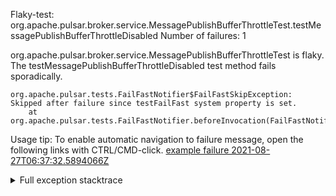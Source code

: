         
Flaky-test: org.apache.pulsar.broker.service.MessagePublishBufferThrottleTest.testMessagePublishBufferThrottleDisabled
Number of failures: 1

org.apache.pulsar.broker.service.MessagePublishBufferThrottleTest is flaky. The testMessagePublishBufferThrottleDisabled test method fails sporadically.

```
org.apache.pulsar.tests.FailFastNotifier$FailFastSkipException: Skipped after failure since testFailFast system property is set.
	at org.apache.pulsar.tests.FailFastNotifier.beforeInvocation(FailFastNotifier.java:88)

```

Usage tip: To enable automatic navigation to failure message, open the following links with CTRL/CMD-click.
[example failure 2021-08-27T06:37:32.5894066Z](https://github.com/apache/pulsar/runs/3440411059?check_suite_focus=true#step:9:2153)


<details>
<summary>Full exception stacktrace</summary>
<code><pre>
org.apache.pulsar.tests.FailFastNotifier$FailFastSkipException: Skipped after failure since testFailFast system property is set.
	at org.apache.pulsar.tests.FailFastNotifier.beforeInvocation(FailFastNotifier.java:88)

</pre></code>
</details>


